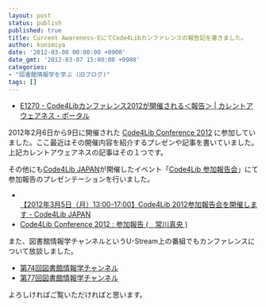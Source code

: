 ```yaml
---
layout: post
status: publish
published: true
title: Current Awareness-EにてCode4Libカンファレンスの報告記を書きました。
author: kunimiya
date: '2012-03-08 00:00:00 +0900'
date_gmt: '2012-03-07 15:00:00 +0900'
categories:
- "図書館情報学を学ぶ (旧ブログ)"
tags: []
---
```

<div class="section">
<ul>
<li> <a href="http://current.ndl.go.jp/e1270" target="_blank">E1270 - Code4Libカンファレンス2012が開催される＜報告＞ | カレントアウェアネス・ポータル</a></li>
</ul>
<p>2012年2月6日から9日に開催された <a href="http://code4lib.org/conference/2012" target="_blank">Code4Lib Conference 2012</a> に参加していました。ここ最近はその開催内容を紹介するプレゼンや記事を書いていました。上記カレントアウェアネスの記事はその１つです。</p>
<p>その他にも<a href="http://www.code4lib.jp/" target="_blank">Code4Lib JAPAN</a>が開催したイベント「<a href="http://www.code4lib.jp/2012/02/947/" target="_blank">Code4Lib 参加報告会</a>」にて参加報告のプレゼンテーションを行いました。</p>
<ul>
<li><a href="http://www.code4lib.jp/2012/02/947/" target="_blank"><br />
  【2012年3月5日（月）13:00-17:00】Code4Lib 2012参加報告会を開催します - Code4Lib JAPAN</a></li>
<li><a href="http://www.slideshare.net/code4libjp/code4lib-conference-2012" target="_blank">Code4Lib Conference 2012 : 参加報告 (　常川真央 )</a></li>
</ul>
<p>また、図書館情報学チャンネルというU-Stream上の番組でもカンファレンスについて放談しました。</p>
<ul>
<li><a href="http://www.ustream.tv/recorded/20459406" target="_blank">第74回図書館情報学チャンネル</a></li>
<li><a href="http://www.ustream.tv/recorded/20938530" target="_blank">第77回図書館情報学チャンネル</a></li>
</ul>
<p>よろしければご覧いただければと思います。</p>
</div>

